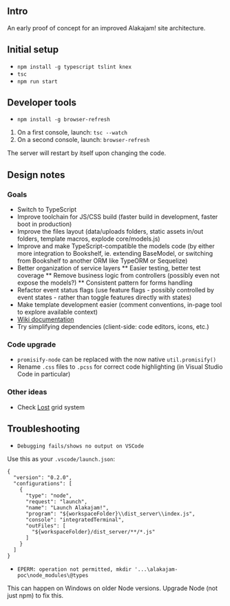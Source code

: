 ## Intro

An early proof of concept for an improved Alakajam! site architecture.

## Initial setup

* `npm install -g typescript tslint knex`
* `tsc`
* `npm run start`

## Developer tools

* `npm install -g browser-refresh`

1. On a first console, launch: `tsc --watch`
2. On a second console, launch: `browser-refresh`

The server will restart by itself upon changing the code.

## Design notes

### Goals

* Switch to TypeScript
* Improve toolchain for JS/CSS build (faster build in development, faster boot in production)
* Improve the files layout (data/uploads folders, static assets in/out folders, template macros, explode core/models.js)
* Improve and make TypeScript-compatible the models code (by either more integration to Bookshelf, ie. extending BaseModel, or switching from Bookshelf to another ORM like TypeORM or Sequelize)
* Better organization of service layers 
** Easier testing, better test coverage
** Remove business logic from controllers (possibly even not expose the models?)
** Consistent pattern for forms handling
* Refactor event status flags (use feature flags - possibly controlled by event states - rather than toggle features directly with states)
* Make template development easier (comment conventions, in-page tool to explore available context)
* [Wiki documentation](https://github.com/alakajam-team/alakajam/issues/280)
* Try simplifying dependencies (client-side: code editors, icons, etc.)

### Code upgrade

* `promisify-node` can be replaced with the now native `util.promisify()`
* Rename `.css` files to `.pcss` for correct code highlighting (in Visual Studio Code in particular)

### Other ideas

* Check [Lost](http://lostgrid.org/docs.html) grid system

## Troubleshooting 

* `Debugging fails/shows no output on VSCode`

Use this as your `.vscode/launch.json`:

```
{
  "version": "0.2.0",
  "configurations": [
    {
      "type": "node",
      "request": "launch",
      "name": "Launch Alakajam!",
      "program": "${workspaceFolder}\\dist_server\\index.js",
      "console": "integratedTerminal",
      "outFiles": [
        "${workspaceFolder}/dist_server/**/*.js"
      ]
    }
  ]
}
```

* `EPERM: operation not permitted, mkdir '...\alakajam-poc\node_modules\@types`

This can happen on Windows on older Node versions. Upgrade Node (not just npm) to fix this.
